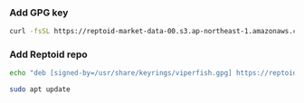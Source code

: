 
### Add GPG key
```bash
curl -fsSL https://reptoid-market-data-00.s3.ap-northeast-1.amazonaws.com/debian-repo/gpg-key | sudo gpg --dearmor -o /usr/share/keyrings/viperfish.gpg
```


### Add Reptoid repo
```bash
echo "deb [signed-by=/usr/share/keyrings/viperfish.gpg] https://reptoid-market-data-00.s3.ap-northeast-1.amazonaws.com/debian-repo focal main" | sudo tee /etc/apt/sources.list.d/viperfish.list

sudo apt update
```
